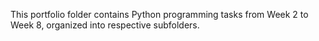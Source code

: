 This portfolio folder contains Python programming tasks from Week 2 to Week 8, organized into respective subfolders.
